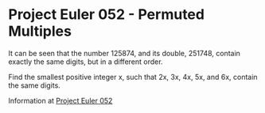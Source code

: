 # Project Euler 052 - Permuted Multiples

It can be seen that the number 125874, and its double, 251748, contain exactly the same digits, but in a different order.

Find the smallest positive integer x, such that 2x, 3x, 4x, 5x, and 6x, contain the same digits.

Information at [Project Euler 052](https://projecteuler.net/problem=52)